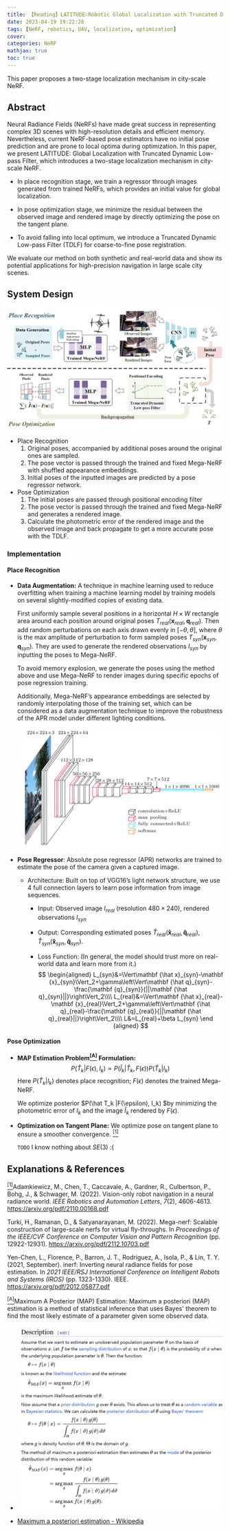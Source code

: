 ```yaml
---
title: 【Reading】LATITUDE:Robotic Global Localization with Truncated Dynamic Low-pass Filter in City-scale NeRF
date: 2023-04-19 19:22:28
tags: [NeRF, robotics, UAV, localization, optimization]
cover: 
categories: NeRF
mathjax: true
toc: true
---
```


This paper proposes a two-stage localization mechanism in city-scale NeRF.

<!-- more -->

## Abstract

Neural Radiance Fields (NeRFs) have made great success in representing complex 3D scenes with high-resolution details and efficient memory. Nevertheless, current NeRF-based pose estimators have no initial pose prediction and are prone to local optima during optimization. In this paper, we present LATITUDE: Global Localization with Truncated Dynamic Low-pass Filter, which introduces a two-stage localization mechanism in city-scale NeRF. 

- In place recognition stage, we train a regressor through images generated from trained NeRFs, which provides an initial value for global localization.
- In pose optimization stage, we minimize the residual between the observed image and rendered image by directly optimizing
  the pose on the tangent plane. 

- To avoid falling into local optimum, we introduce a Truncated Dynamic Low-pass Filter (TDLF) for coarse-to-fine pose registration. 

We evaluate our method on both synthetic and real-world data and show its potential applications for high-precision navigation in large scale city scenes.



## System Design

![](LATITUDE/image-20230422195423323.png)

- Place Recognition
  1. Original poses, accompanied by additional poses around the original ones are sampled.
  2. The pose vector is passed through the trained and fixed Mega-NeRF with shuffled appearance embeddings. 
  3. Initial poses of the inputted images are predicted by a pose regressor network. 
- Pose Optimization
  1. The initial poses are passed through positional encoding filter
  2. The pose vector is passed through the trained and fixed Mega-NeRF and generates a rendered image.
  3. Calculate the photometric error of the rendered image and the observed image and back propagate to get a more accurate pose with the TDLF.



### Implementation

#### Place Recognition

- **Data Augmentation:** A technique in machine learning used to reduce overfitting when training a machine learning model by training models on several slightly-modified copies of existing data.

  First uniformly sample several positions in a horizontal $H\times W$ rectangle area around each position around original poses $T_{real}(\mathbf x_{real},\mathbf q_{real})$. Then add random perturbations on each axis drawn evenly in $[-\theta,\theta]$, where $\theta$ is the max amplitude of perturbation to form sampled poses $T_{syn}(\mathbf x_{syn},\mathbf q_{syn})$. They are used to generate the rendered observations $I_{syn}$ by inputting the poses to Mega-NeRF. 

  To avoid memory explosion, we generate the poses using the method above and use Mega-NeRF to render images during specific epochs of pose regression training.

  Additionally, Mega-NeRF’s appearance embeddings are selected by randomly interpolating those of the training set, which can be considered as a data augmentation technique to improve the robustness of the APR model under different lighting conditions.

  <img src="LATITUDE/image-20230422204422315.png" alt="Network Structure of VGG-16" style="zoom:50%;" />

  

- **Pose Regressor**: Absolute pose regressor (APR) networks are trained to estimate the pose of the camera given a captured image.

  - Architecture: Built on top of VGG16’s light network structure, we use 4 full connection layers to learn pose information from image sequences.

    - Input: Observed image $I_{real}$ (resolution $480 \times 240$),  rendered observations $I_{syn}$ 

    - Output:  Corresponding estimated poses $\hat T_{real}(\mathbf {\hat x}_{real},\mathbf {\hat q}_{real})$, $\hat T_{syn}(\mathbf {\hat x}_{syn},\mathbf {\hat q}_{syn})$. 

    - Loss Function: (In general, the model should trust more on real-world data and learn more from it.)
      $$
      \begin{aligned}
      	L_{syn}&=\Vert\mathbf {\hat x}_{syn}-\mathbf {x}_{syn}\Vert_2+\gamma\left\Vert\mathbf {\hat q}_{syn}-\frac{\mathbf {q}_{syn}}{||\mathbf {\hat q}_{syn}||}\right\Vert_2\\\\
      	L_{real}&=\Vert\mathbf {\hat x}_{real}-\mathbf {x}_{real}\Vert_2+\gamma\left\Vert\mathbf {\hat q}_{real}-\frac{\mathbf {q}_{real}}{||\mathbf {\hat q}_{real}||}\right\Vert_2\\\\
      	L&=L_{real}+\beta L_{syn}
      \end {aligned}
      $$

#### Pose Optimization

- **MAP Estimation Problem<a id="biba" href="#bibaref"><sup>[A]</sup></a> Formulation:** 
  $$
  P(\hat T_k |F(\epsilon), I_k)\propto P(\hat I_k|\hat T_k, F(\epsilon))P(\hat T_k|I_k)
  $$
  Here $P(\hat T_k|I_k)$ denotes place recognition; $F(\epsilon)$ denotes the trained Mega-NeRF. 

  We optimize posterior $P(\hat T_k |F(\epsilon), I_k) $by minimizing the photometric error of $I_k$ and the image $\hat I_k$ rendered by $F(\epsilon)$.

- **Optimization on Tangent Plane:** We optimize pose on tangent plane to ensure a smoother convergence. <a id="bib1" href="#bib1ref"><sup>[1]</sup></a>

  `TODO` I know nothing about $SE(3)$ :(







## Explanations & References

<a href="#bib1" id="bib1ref"><sup>[1]</sup></a>Adamkiewicz, M., Chen, T., Caccavale, A., Gardner, R., Culbertson, P., Bohg, J., & Schwager, M. (2022). Vision-only robot navigation in a neural radiance world. *IEEE Robotics and Automation Letters*, *7*(2), 4606-4613. https://arxiv.org/pdf/2110.00168.pdf





Turki, H., Ramanan, D., & Satyanarayanan, M. (2022). Mega-nerf: Scalable construction of large-scale nerfs for virtual fly-throughs. 	In *Proceedings of the IEEE/CVF Conference on Computer Vision and Pattern Recognition* (pp. 12922-12931). https://arxiv.org/pdf/2112.10703.pdf

Yen-Chen, L., Florence, P., Barron, J. T., Rodriguez, A., Isola, P., & Lin, T. Y. (2021, September). inerf: Inverting neural radiance fields 	for pose estimation. In *2021 IEEE/RSJ International Conference on Intelligent Robots and Systems (IROS)* (pp. 1323-1330). IEEE. https://arxiv.org/pdf/2012.05877.pdf



<a href="#biba" id="bibaref"><sup>[A]</sup></a>Maximum A Posterior (MAP) Estimation: Maximum a posteriori (MAP) estimation is a method of statistical inference that uses Bayes' theorem to find the most likely estimate of a parameter given some observed data.

- <img src="LATITUDE/image-20230422161001434.png" style="zoom:67%;" />

- [Maximum a posteriori estimation - Wikipedia](https://en.wikipedia.org/wiki/Maximum_a_posteriori_estimation)

